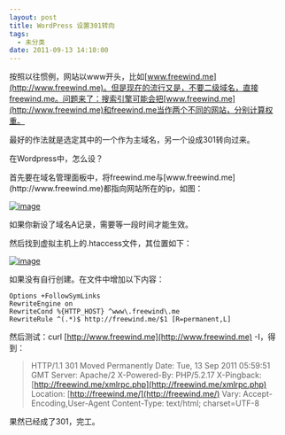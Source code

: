 ```yaml
---
layout: post
title: WordPress 设置301转向
tags:
  - 未分类
date: 2011-09-13 14:10:00
---
```


按照以往惯例，网站以www开头，比如[www.freewind.me](http://www.freewind.me)。但是现在的流行又是，不要二级域名，直接freewind.me。问题来了：搜索引擎可能会把[www.freewind.me](http://www.freewind.me)和freewind.me当作两个不同的网站，分别计算权重。

最好的作法就是选定其中的一个作为主域名，另一个设成301转向过来。

在Wordpress中，怎么设？

 <span id="more-149"></span>
<p>首先要在域名管理面板中，将freewind.me与[www.freewind.me](http://www.freewind.me)都指向网站所在的ip，如图：

[![image](http://freewind.me/wp-content/uploads/2011/09/image_thumb4.png "image")](http://freewind.me/wp-content/uploads/2011/09/image4.png)

如果你新设了域名A记录，需要等一段时间才能生效。

然后找到虚拟主机上的.htaccess文件，其位置如下：

[![image](http://freewind.me/wp-content/uploads/2011/09/image_thumb5.png "image")](http://freewind.me/wp-content/uploads/2011/09/image5.png)

如果没有自行创建。在文件中增加以下内容：

```
Options +FollowSymLinks
RewriteEngine on
RewriteCond %{HTTP_HOST} ^www\.freewind\.me
RewriteRule ^(.*)$ http://freewind.me/$1 [R=permanent,L]
```

然后测试：curl [http://www.freewind.me](http://www.freewind.me) -I，得到：

> HTTP/1.1 301 Moved Permanently 
> Date: Tue, 13 Sep 2011 05:59:51 GMT 
> Server: Apache/2 
> X-Powered-By: PHP/5.2.17 
> X-Pingback: [http://freewind.me/xmlrpc.php](http://freewind.me/xmlrpc.php) 
> Location: [http://freewind.me/](http://freewind.me/) 
> Vary: Accept-Encoding,User-Agent 
> Content-Type: text/html; charset=UTF-8

果然已经成了301，完工。